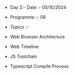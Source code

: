 - Day 2:- Date :-  05/10/2024
  
- Programme    :-  08

- *Topics*     :-

- Web Browser Architecture
- Web Timeline
- JS Toolchain
- Typescript Compile Process
  

